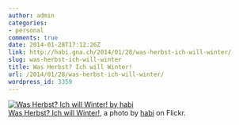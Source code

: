 ```yaml
---
author: admin
categories:
- personal
comments: true
date: 2014-01-28T17:12:26Z
link: http://habi.gna.ch/2014/01/28/was-herbst-ich-will-winter/
slug: was-herbst-ich-will-winter
title: Was Herbst? Ich will Winter!
url: /2014/01/28/was-herbst-ich-will-winter/
wordpress_id: 3359
---
```


[![Was Herbst? Ich will Winter! by habi](http://farm6.staticflickr.com/5477/12192311806_3fae8b7034.jpg)](http://www.flickr.com/photos/habi/12192311806/)  
[Was Herbst? Ich will Winter!](http://www.flickr.com/photos/habi/12192311806/), a photo by [habi](http://www.flickr.com/photos/habi/) on Flickr.
